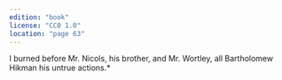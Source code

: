 ```yaml
---
edition: "book"
license: "CC0 1.0"
location: "page 63"
---
```

I burned before Mr. Nicols, his brother, and Mr. Wortley,
all Bartholomew Hikman his untrue actions.*
